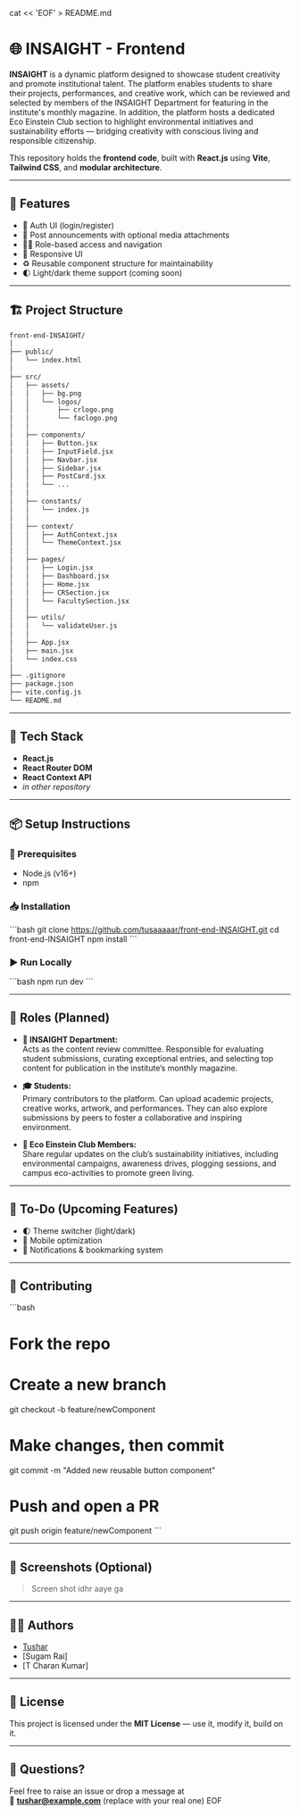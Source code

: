 cat << 'EOF' > README.md
# 🌐 INSAIGHT - Frontend

**INSAIGHT** is a dynamic platform designed to showcase student creativity and promote institutional talent. The platform enables students to share their projects, performances, and creative work, which can be reviewed and selected by members of the INSAIGHT Department for featuring in the institute's monthly magazine. In addition, the platform hosts a dedicated Eco Einstein Club section to highlight environmental initiatives and sustainability efforts — bridging creativity with conscious living and responsible citizenship.



This repository holds the **frontend code**, built with **React.js** using **Vite**, **Tailwind CSS**, and **modular architecture**.

---

## 🚀 Features

- 🔐 Auth UI (login/register) 
- 📰 Post announcements with optional media attachments
- 🧑‍🏫 Role-based access and navigation
- 📲 Responsive UI 
- ♻️ Reusable component structure for maintainability
- 🌓 Light/dark theme support (coming soon)

---

## 🏗️ Project Structure

```bash
front-end-INSAIGHT/
│
├── public/
│   └── index.html
│
├── src/
│   ├── assets/
│   │   ├── bg.png
│   │   └── logos/
│   │       ├── crlogo.png
│   │       └── faclogo.png
│   │
│   ├── components/
│   │   ├── Button.jsx
│   │   ├── InputField.jsx
│   │   ├── Navbar.jsx
│   │   ├── Sidebar.jsx
│   │   ├── PostCard.jsx
│   │   └── ...
│   │
│   ├── constants/
│   │   └── index.js
│   │
│   ├── context/
│   │   ├── AuthContext.jsx
│   │   └── ThemeContext.jsx
│   │
│   ├── pages/
│   │   ├── Login.jsx
│   │   ├── Dashboard.jsx
│   │   ├── Home.jsx
│   │   ├── CRSection.jsx
│   │   └── FacultySection.jsx
│   │
│   ├── utils/
│   │   └── validateUser.js
│   │
│   ├── App.jsx
│   ├── main.jsx
│   └── index.css
│
├── .gitignore
├── package.json
├── vite.config.js
└── README.md
```

---

## 🧰 Tech Stack

- **React.js** 
- **React Router DOM**
- **React Context API**
- *in other repository*

---

## 📦 Setup Instructions

### 🔧 Prerequisites

- Node.js (v16+)
- npm 
### 📥 Installation

\`\`\`bash
git clone https://github.com/tusaaaaar/front-end-INSAIGHT.git
cd front-end-INSAIGHT
npm install
\`\`\`

### ▶️ Run Locally

\`\`\`bash
npm run dev
\`\`\`



---

## 🎯 Roles (Planned)


- **📝 INSAIGHT Department:**  
  Acts as the content review committee. Responsible for evaluating student submissions, curating exceptional entries, and selecting top content for publication in the institute’s monthly magazine.

- **🎓 Students:**  
  Primary contributors to the platform. Can upload academic projects, creative works, artwork, and performances. They can also explore submissions by peers to foster a collaborative and inspiring environment.

- **🌱 Eco Einstein Club Members:**  
  Share regular updates on the club’s sustainability initiatives, including environmental campaigns, awareness drives, plogging sessions, and campus eco-activities to promote green living.


---

## 🧩 To-Do (Upcoming Features)

- 🌓 Theme switcher (light/dark)
- 📱 Mobile optimization
- 📨 Notifications & bookmarking system

---

## 🤝 Contributing

\`\`\`bash
# Fork the repo
# Create a new branch
git checkout -b feature/newComponent
# Make changes, then commit
git commit -m "Added new reusable button component"
# Push and open a PR
git push origin feature/newComponent
\`\`\`

---

## 📸 Screenshots (Optional)

> Screen shot idhr aaye ga
---

## 🧑‍💻 Authors

- [Tushar](https://github.com/tusaaaaar)
- [Sugam Rai]
- [T Charan Kumar]

---

## 📜 License

This project is licensed under the **MIT License** — use it, modify it, build on it.

---

## 💬 Questions?

Feel free to raise an issue or drop a message at  
📧 **tushar@example.com** (replace with your real one)
EOF
